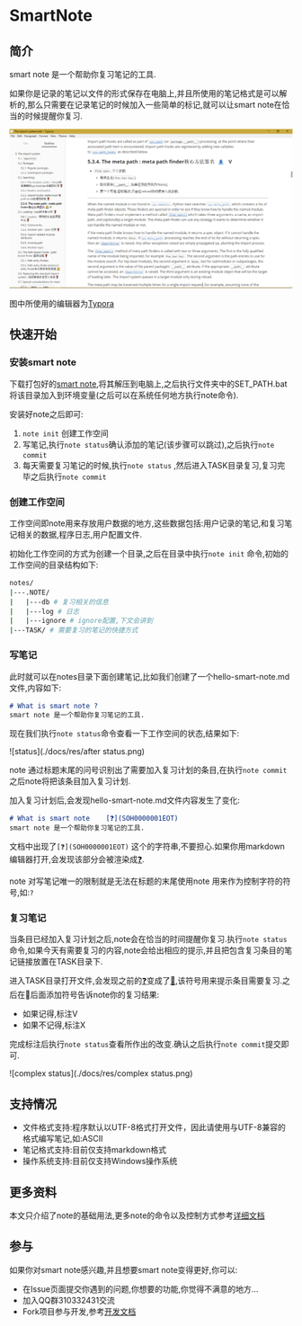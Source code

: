 # SmartNote

## 简介

smart note 是一个帮助你复习笔记的工具.

如果你是记录的笔记以文件的形式保存在电脑上,并且所使用的笔记格式是可以解析的,那么只需要在记录笔记的时候加入一些简单的标记,就可以让smart note在恰当的时候提醒你复习. 

![example](./docs/res/example.png)

图中所使用的编辑器为[Typora](https://typora.io/)

## 快速开始

### 安装smart note

下载打包好的[smart note](https://github.com/jefffffrey/smart-note/releases/download/v0.1.0/SmartNote-0.1.0.zip),将其解压到电脑上,之后执行文件夹中的SET_PATH.bat将该目录加入到环境变量(之后可以在系统任何地方执行note命令).

安装好note之后即可:

1. `note init` 创建工作空间
2. 写笔记,执行`note status`确认添加的笔记(该步骤可以跳过),之后执行`note commit`
3. 每天需要复习笔记的时候,执行`note status` ,然后进入TASK目录复习,复习完毕之后执行`note commit`

### 创建工作空间

工作空间即note用来存放用户数据的地方,这些数据包括:用户记录的笔记,和复习笔记相关的数据,程序日志,用户配置文件.

初始化工作空间的方式为创建一个目录,之后在目录中执行`note init` 命令,初始的工作空间的目录结构如下:

```sh
notes/
|---.NOTE/
|   |---db # 复习相关的信息
|   |---log # 日志
|   |---ignore # ignore配置,下文会讲到
|---TASK/ # 需要复习的笔记的快捷方式   
```

### 写笔记

此时就可以在notes目录下面创建笔记,比如我们创建了一个hello-smart-note.md文件,内容如下:

```markdown
# What is smart note ?
smart note 是一个帮助你复习笔记的工具.
```

现在我们执行`note status`命令查看一下工作空间的状态,结果如下:

![status](./docs/res/after status.png) 

note 通过标题末尾的问号识别出了需要加入复习计划的条目,在执行`note commit`之后note将把该条目加入复习计划.

加入复习计划后,会发现hello-smart-note.md文件内容发生了变化:

```markdown
# What is smart note    [❓](SOH0000001EOT)  
smart note 是一个帮助你复习笔记的工具.
```

文档中出现了`[❓](SOH0000001EOT)` 这个的字符串,不要担心.如果你用markdown编辑器打开,会发现该部分会被渲染成[❓]().

note 对写笔记唯一的限制就是无法在标题的末尾使用note 用来作为控制字符的符号,如:`?` 

### 复习笔记

当条目已经加入复习计划之后,note会在恰当的时间提醒你复习.执行`note status`命令,如果今天有需要复习的内容,note会给出相应的提示,并且把包含复习条目的笔记链接放置在TASK目录下.

进入TASK目录打开文件,会发现之前的[❓]()变成了[🔔](),该符号用来提示条目需要复习.之后在🔔后面添加符号告诉note你的复习结果:

- 如果记得,标注V
- 如果不记得,标注X

完成标注后执行`note status`查看所作出的改变.确认之后执行`note commit`提交即可.

![complex status](./docs/res/complex status.png)

## 支持情况

- 文件格式支持:程序默认以UTF-8格式打开文件，因此请使用与UTF-8兼容的格式编写笔记,如:ASCII
- 笔记格式支持:目前仅支持markdown格式
- 操作系统支持:目前仅支持Windows操作系统

## 更多资料

本文只介绍了note的基础用法,更多note的命令以及控制方式参考[详细文档](docs/使用说明.md)

## 参与

如果你对smart note感兴趣,并且想要smart note变得更好,你可以:

- 在Issue页面提交你遇到的问题,你想要的功能,你觉得不满意的地方...
- 加入QQ群310332431交流
- Fork项目参与开发,参考[开发文档](docs/开发文档.md)

